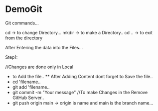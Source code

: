 # DemoGit

Git commands...

 cd -> to change Directory...
 mkdir -> to make a Directory..
 cd .. -> to exit from the directory


 After Entering the data into the Files...

Step1: 

//Changes are done only in Local
* to Add the file..
** After Adding Content dont forget to Save the file..
* cd 'filename..
* git add 'filename..
* git commit -m "Your message"
//To make Changes in the Remove GitHub Server..
* git push origin main -> origin is name and main is the branch name...
